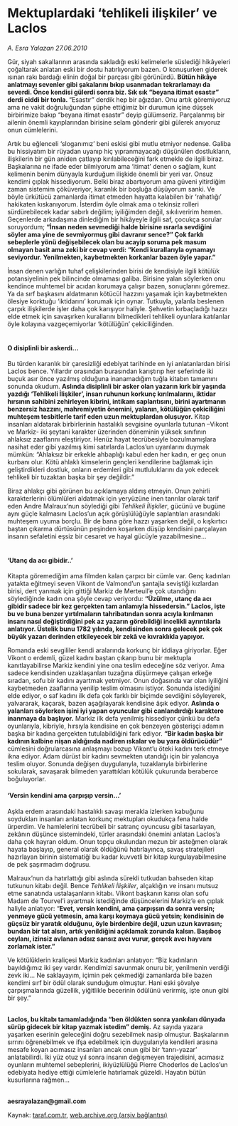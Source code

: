 # Mektuplardaki ‘tehlikeli ilişkiler’ ve Laclos

*A. Esra Yalazan 27.06.2010*

<div class="yazi"><p>Gür, siyah sakallarının arasında sakladığı eski kelimelerle süslediği hikâyeleri çoğaltarak anlatan eski bir dostu hatırlıyorum bazen. O konuşurken giderek ısınan rakı bardağı elinin doğal bir parçası gibi görünürdü. <b>Bütün hikâye anlatmayı sevenler gibi şakalarını bıkıp usanmadan tekrarlamayı da severdi. Önce kendisi gülerdi sonra biz. Sık sık “beyana itimat esastır” derdi ciddi bir tonla. </b>“Esastır” derdik hep bir ağızdan. Onu artık göremiyoruz ama ne vakit doğruluğundan şüphe ettiğimiz bir durumun içine düşsek birbirimize bakıp “beyana itimat esastır” deyip gülümseriz. Parçalanmış bir ailenin önemli kayıplarından birisine selam gönderir gibi gülerek anıyoruz onun cümlelerini. </p>
<p>Artık bu eğlenceli ‘sloganımız’ beni eskisi gibi mutlu etmiyor nedense. Galiba bu hissiyatım bir rüyadan uyanıp hiç yıpranmayacağı düşünülen dostlukların, ilişkilerin bir gün aniden çatlayıp kırılabileceğini fark etmekle de ilgili biraz. Başkalarına ne ifade eder bilmiyorum ama ‘itimat’ denen o sağlam, kunt kelimenin benim dünyayla kurduğum ilişkide önemli bir yeri var. Onsuz kendimi çıplak hissediyorum. Belki biraz abartıyorum ama güveni yitirdiğim zaman sistemim çöküveriyor, karanlık bir boşluğa düşüyorum sanki. Ve böyle ürkütücü zamanlarda itimat etmeden hayatta kalabilen bir ‘rahatlığı’ hakikaten kıskanıyorum. İsterdim öyle olmak ama o tekinsiz rolleri sürdürebilecek kadar sabırlı değilim; iyiliğimden değil, sıkılıveririm hemen. Geçenlerde arkadaşıma dinlediğim bir hikâyeyle ilgili saf, çocukça sorular soruyordum; <b>“İnsan neden sevmediği halde birisine ısrarla sevdiğini söyler ama yine de sevmiyormuş gibi davranır sence?” Çok farklı sebeplerle yönü değişebilecek olan bu acayip soruma pek masum olmayan basit ama zeki bir cevap verdi: “Kendi kurallarıyla oynamayı seviyordur. Yenilmekten, kaybetmekten korkanlar bazen öyle yapar.” </b></p>
<p>İnsan denen varlığın tuhaf çelişkilerinden birisi de kendisiyle ilgili kötülük potansiyelinin pek bilincinde olmaması galiba. Birisine yalan söylerken onu kendince muhtemel bir acıdan korumaya çalışır bazen, sonuçlarını göremez. Ya da sırf başkasını aldatmanın kötücül hazzını yaşamak için kaybetmekten ölesiye korktuğu ‘iktidarını’ korumak için oynar. Tutkuyla, yalanla beslenen çarpık ilişkilerde işler daha çok karışıyor haliyle. Şehvetin kırbaçladığı hazzı elde etmek için savaşırken kurallarını bilmedikleri tehlikeli oyunlara katılanlar öyle kolayına vazgeçemiyorlar ‘kötülüğün’ çekiciliğinden. </p>
<h4><br/>O disiplinli bir askerdi...</h4>
<p>Bu türden karanlık bir çaresizliği edebiyat tarihinde en iyi anlatanlardan birisi Laclos bence. Yıllardır orasından burasından karıştırıp her seferinde iki buçuk asır önce yazılmış olduğuna inanamadığım tuğla kitabın tamamını sonunda okudum. <b>Aslında disiplinli bir asker olan yazarın kırk bir yaşında yazdığı ‘Tehlikeli İlişkiler’, insan ruhunun korkunç kırılmalarını, iktidar hırsının sahibini zehirleyen kibrini, intikam saplantısını, birini ayartmanın benzersiz hazzını, mahremiyetin önemini, yalanın, kötülüğün çekiciliğini muhteşem tesbitlerle tarif eden uzun mektuplardan oluşuyor.</b> Kitap insanları aldatarak birbirlerinin hastalıklı sevgisine oyunlarla tutunan –Vikont ve Markiz- iki şeytani karakter üzerinden döneminin yüksek sınıfının ahlaksız zaaflarını eleştiriyor. Henüz hayat tecrübesiyle bozulmamışlara nasihat eder gibi yazılmış kimi satırlarda Laclos’un uyarılarını duymak mümkün: “Ahlaksız bir erkekle ahbaplığı kabul eden her kadın, er geç onun kurbanı olur. Kötü ahlaklı kimselerin gençleri kendilerine bağlamak için geliştirdikleri dostluk, onların erdemleri gibi mutluluklarını da yok edecek tehlikeli bir tuzaktan başka bir şey değildir.” </p>
<p>Biraz ahlakçı gibi görünen bu açıklamaya aldırış etmeyin. Onun zehirli karakterlerini ölümlüleri aldatmak için yeryüzüne inen tanrılar olarak tarif eden Andre Malraux’nun söylediği gibi <i>Tehlikeli İlişkiler</i>, gücünü ve bugüne aynı güçle kalmasını Laclos’un açık görüşlülüğüyle saplantıları arasındaki muhteşem uyuma borçlu. Bir de bana göre hazzı yaşarken değil, o kışkırtıcı baştan çıkarma dürtüsünün peşinden koşarken düşüp kendisini parçalayan insanın sefaletini eşsiz bir cesaret ve hayal gücüyle yazabilmesine... </p>
<h4><br/>‘Utanç da acı gibidir..’ </h4>
<p>Kitapta göremediğim ama filmden kalan çarpıcı bir cümle var. Genç kadınları yatakta eğitmeyi seven Vikont de Valmond’un şantajla seviştiği kızlardan birisi, dert yanmak için gittiği Markiz de Merteuil’e çok utandığını söylediğinde kadın ona şöyle cevap veriyordu: <b>“Üzülme, utanç da acı gibidir sadece bir kez gerçekten tam anlamıyla hissedersin.” Laclos, işte bu ve buna benzer yırtılmaların tahribatından sonra acıyla kırılmanın insanı nasıl değiştirdiğini pek az yazarın görebildiği incelikli ayrıntılarla anlatıyor. Üstelik bunu 1782 yılında, kendisinden sonra gelecek pek çok büyük yazarı derinden etkileyecek bir zekâ ve kıvraklıkla yapıyor. </b></p>
<p>Romanda eski sevgililer kendi aralarında korkunç bir iddiaya giriyorlar. Eğer Vikont o erdemli, güzel kadını baştan çıkarıp bunu bir mektupla kanıtlayabilirse Markiz kendini yine ona teslim edeceğine söz veriyor. Ama sadece kendisinden uzaklaşanları tuzağına düşürmeye çalışan erkeğe sıradan, sofu bir kadını ayartmak yetmiyor. Onun doğasında var olan iyiliğini kaybetmeden zaaflarına yenilip teslim olmasını istiyor. Sonunda istediğini elde ediyor, o saf kadını ilk defa çok farklı bir biçimde sevdiğini söyleyerek, yalvararak, kaçarak, bazen aşağılayarak kendisine âşık ediyor. <b>Aslında o yalanları söylerken işini iyi yapan oyuncular gibi canlandırdığı karaktere inanmaya da başlıyor.</b> Markiz ilk defa yenilmiş hissediyor çünkü bu defa oyunlarıyla, kibriyle, hırsıyla kendisine en çok benzeyen gösterişçi adamın başka bir kadına gerçekten tutulabildiğini fark ediyor. <b>“Bir kadın başka bir kadının kalbine nişan aldığında nadiren ıskalar ve bu yara öldürücüdür”</b> cümlesini doğrularcasına anlaşmayı bozup Vikont’u öteki kadını terk etmeye ikna ediyor. Adam dürüst bir kadını sevmekten utandığı için bir yalancıya teslim oluyor. Sonunda değişen duygularıyla, tuzaklarıyla birbirlerine sokularak, savaşarak bilmeden yarattıkları kötülük çukurunda beraberce boğuluyorlar. </p>
<h4>‘Versin kendini ama çarpışıp versin...’</h4>
<p>Aşkla erdem arasındaki hastalıklı savaşı merakla izlerken kabuğunu soydukları insanları anlatan korkunç mektupları okudukça fena halde ürperdim. Ve hamlelerini tecrübeli bir satranç oyuncusu gibi tasarlayan, zekânın düşünce sistemindeki, türler arasındaki önemini anlatan Laclos’a daha çok hayran oldum. Onun topçu okulundan mezun bir asteğmen olarak hayata başlayıp, general olarak öldüğünü hatırlayınca, savaş stratejileri hazırlayan birinin sistematiği bu kadar kuvvetli bir kitap kurgulayabilmesine de pek şaşırmadım doğrusu. </p>
<p>Malraux’nun da hatırlattığı gibi aslında sürekli tutkudan bahseden kitap tutkunun kitabı değil. Bence <i>Tehlikeli İlişkiler</i>, alçaklığın ve insanı mutsuz etme sanatında ustalaşanların kitabı. Vikont başkanın karısı olan sofu Madam de Tourvel’i ayartmak istediğinde düşüncelerini Markiz’e en çıplak haliyle anlatıyor: “<b>Evet, versin kendini, ama çarpışsın da sonra versin; yenmeye gücü yetmesin, ama karşı koymaya gücü yetsin; kendisinin de güçsüz bir yaratık olduğunu, öyle birdenbire değil, uzun uzun kavrasın; bundan bir tat alsın, artık yenildiğini açıklamak zorunda kalsın. Başıboş ceylanı, izinsiz avlanan adsız sansız avcı vurur, gerçek avcı hayvanı zorlamak ister.”</b> </p>
<p>Ve kötülüklerin kraliçesi Markiz kadınları anlatıyor: “Biz kadınların bayıldığımız iki şey vardır. Kendimizi savunmak onuru bir, yenilmenin verdiği zevk iki... Ne saklayayım, içimin pek çekmediği zamanlarda bile bazen kendimi sırf bir ödül olarak sunduğum olmuştur. Hani eski şövalye çarpışmalarında güzellik, yiğitlikle becerinin ödülünü verirmiş, işte onun gibi bir şey.” </p>
<p><b><br/>Laclos, bu kitabı tamamladığında “ben öldükten sonra yankıları dünyada sürüp gidecek bir kitap yazmak istedim” demiş.</b> Az sayıda yazara yaşarken eserinin geleceğini doğru sezebilmek nasip olmuştur. Başkalarının sırrını öğrenebilmek ve ifşa edebilmek için duygularıyla kendileri arasına mesafe koyan acımasız insanları ancak onun gibi bir ‘tanrı-yazar’ anlatabilirdi. İki yüz otuz yıl sonra insanın değişmeyen trajedisini, acımasız oyunların muhtemel sebeplerini, ikiyüzlülüğü Pierre Choderlos de Laclos’un edebiyata hediye ettiği cümlelerle hatırlamak güzeldi. Hayatın bütün kusurlarına rağmen... </p>
<p><b><br/>aesrayalazan@gmail.com</b></p></div>

Kaynak: [taraf.com.tr](http://www.taraf.com.tr:80/a-esra-yalazan/makale-mektuplardaki-tehlikeli-iliskiler-ve-laclos.htm), [web.archive.org (arşiv bağlantısı)](http://web.archive.org/web/20100827054152/http://www.taraf.com.tr:80/a-esra-yalazan/makale-mektuplardaki-tehlikeli-iliskiler-ve-laclos.htm)
